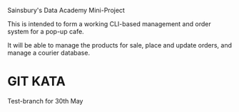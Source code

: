 Sainsbury's Data Academy Mini-Project

This is intended to form a working CLI-based management and order system for a pop-up cafe.

It will be able to manage the products for sale, place and update orders, and manage a courier database.

# GIT KATA

Test-branch for 30th May